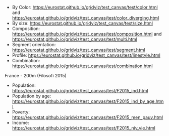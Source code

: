 - By Color: https://eurostat.github.io/gridviz/test_canvas/test/color.html and https://eurostat.github.io/gridviz/test_canvas/test/color_diverging.html
- By size: https://eurostat.github.io/gridviz/test_canvas/test/size.html
- Composition: https://eurostat.github.io/gridviz/test_canvas/test/composition.html and https://eurostat.github.io/gridviz/test_canvas/test/multi.html
- Segment orientation: https://eurostat.github.io/gridviz/test_canvas/test/segment.html
- Profile: https://eurostat.github.io/gridviz/test_canvas/test/linestyle.html
- Combination: https://eurostat.github.io/gridviz/test_canvas/test/combination.html

France - 200m (Filosofi 2015)
- Population: https://eurostat.github.io/gridviz/test_canvas/test/F2015_ind.html
- Population by age: https://eurostat.github.io/gridviz/test_canvas/test/F2015_ind_by_age.html
- Poverty: https://eurostat.github.io/gridviz/test_canvas/test/F2015_men_pauv.html
- Income: https://eurostat.github.io/gridviz/test_canvas/test/F2015_niv_vie.html

